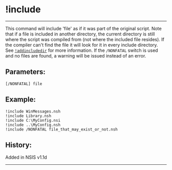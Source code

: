 # !include

---

This command will include 'file' as if it was part of the original script. Note that if a file is included in another directory, the current directory is still where the script was compiled from (not where the included file resides). If the compiler can't find the file it will look for it in every include directory. See [`!addincludedir`][1] for more information. If the `/NONFATAL` switch is used and no files are found, a warning will be issued instead of an error.

## Parameters:

    [/NONFATAL] file

## Example:

	!include WinMessages.nsh
	!include Library.nsh
	!include C:\MyConfig.nsi
	!include ..\MyConfig.nsh
	!include /NONFATAL file_that_may_exist_or_not.nsh

## History:

Added in NSIS v1.1d

---

[1]: !addincludedir.md